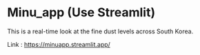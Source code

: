 # Minu_app (Use Streamlit)

This is a real-time look at the fine dust levels across South Korea.

Link : https://minuapp.streamlit.app/
